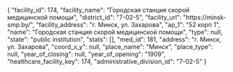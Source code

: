 {
    "facility_id": 174,
    "facility_name": "Городская станция скорой медицинской помощи",
    "district_id": "7-02-5",
    "facility_url": "https:\/\/minsk-smp.by\/",
    "facility_address": "г. Минск, ул. Захарова",
    "ap_1": "52 корп 1",
    "name": "Городская станция скорой медицинской помощи",
    "type": null,
    "state": "public institution",
    "stats": [],
    "med_id": 181,
    "address": "г. Минск, ул. Захарова",
    "coord_x_y": null,
    "place_name": "Минск",
    "place_type": null,
    "year_of_closing": null,
    "year_of_opening": "1909",
    "healthcare_facility_key": 174,
    "administrative_division_id": "7-02-5"
}